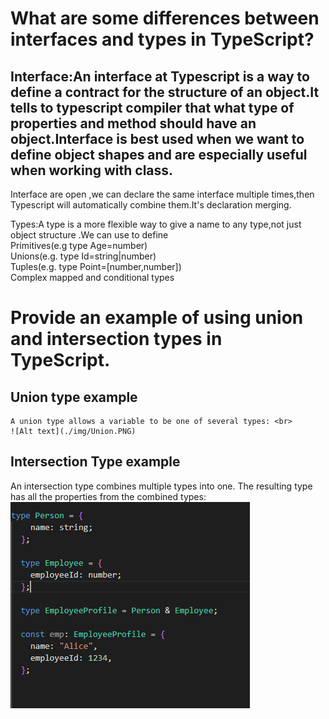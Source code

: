 # What are some differences between interfaces and types in TypeScript?

   ## Interface:An interface at Typescript is a way to define a contract for the structure of an object.It tells to typescript compiler that what type of properties and method should have an object.Interface is best used when we want to define object shapes and are especially useful  when working with class.

   Interface are open ,we can declare the same interface multiple times,then Typescript will automatically  combine them.It's declaration merging.

   Types:A type is a more flexible way to give a name to any type,not just object structure .We can use to define <br>
      Primitives(e.g type Age=number) <br>
      Unions(e.g. type Id=string|number)<br>
      Tuples(e.g. type Point=[number,number])<br>
      Complex mapped and conditional types <br>
      

# Provide an example of using union and intersection types in TypeScript.

 ## Union type example
    A union type allows a variable to be one of several types: <br>
    ![Alt text](./img/Union.PNG)

 ## Intersection Type example
 An intersection type combines multiple types into one. The resulting type has all the properties from the combined types:<br>
 ![Alt text](./img/intersection.PNG)

     

        

